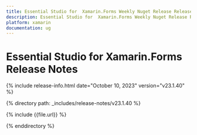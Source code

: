 ```yaml
---
title: Essential Studio for  Xamarin.Forms Weekly Nuget Release Release Notes  
description: Essential Studio for  Xamarin.Forms Weekly Nuget Release Release Notes  
platform: xamarin
documentation: ug
---
```


# Essential Studio for  Xamarin.Forms  Release Notes  

{% include release-info.html date="October 10, 2023"  version="v23.1.40" %} 

{% directory path: _includes/release-notes/v23.1.40 %}

{% include {{file.url}} %}

{% enddirectory %}